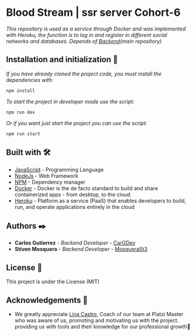 # Blood Stream | ssr server Cohort-6

_This repository is used as a service through Docker and was implemented with Heroku, the function is to log in and register in different social networks and databases. Depends of [Backend](https://github.com/Blood-Stream/Backend)(main repository)_

## Installation and initialization 🔧

_If you have already cloned the project code, you must install the dependencies with:_

```
npm install
```

_To start the project in developer mode use the script:_

```
npm run dev
```

_Or if you want just start the project you can use the script:_

```
npm run start
```

## Built with 🛠️

- [JavaScript](https://www.javascript.com/) - Programming Language
- [NodeJs](https://nodejs.org/en/) - Web Framework
- [NPM](https://www.npmjs.com/) - Dependency manager
- [Docker](https://www.docker.com) - Docker is the de facto standard to build and share containerized apps - from desktop, to the cloud. 
- [Heroku](https://www.heroku.com/#) - Platform as a service (PaaS) that enables developers to build, run, and operate applications entirely in the cloud


## Authors ✒️

- **Carlos Gutierrez** - _Backend Developer_ - [CarGDev](https://github.com/CarGDev)
- **Stiven Mosquera** - _Backend Developer_ - [MosqueraSt3](https://github.com/MosqueraSt3)

## License 📄

This project is under the License (MIT)

## Acknowledgements 🎁

- We greatly appreciate [Lina Castro](https://github.com/lirrumscode), Coach of our team at Platzi Master who was aware of us, promoting and motivating us with the project. providing us with tools and their knowledge for our professional growth📢